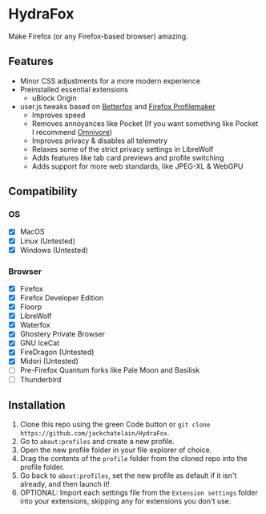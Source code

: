 # HydraFox

Make Firefox (or any Firefox-based browser) amazing.

## Features

- Minor CSS adjustments for a more modern experience
- Preinstalled essential extensions
  - uBlock Origin
- user.js tweaks based on [Betterfox](https://github.com/yokoffing/Betterfox) and [Firefox Profilemaker](https://ffprofile.com)
  - Improves speed
  - Removes annoyances like Pocket (If you want something like Pocket I recommend [Omnivore](https://omnivore.app/))
  - Improves privacy & disables all telemetry
  - Relaxes some of the strict privacy settings in LibreWolf
  - Adds features like tab card previews and profile switching
  - Adds support for more web standards, like JPEG-XL & WebGPU

## Compatibility

### OS

- [X] MacOS
- [X] Linux (Untested)
- [X] Windows (Untested)

### Browser

- [X] Firefox
- [X] Firefox Developer Edition
- [X] Floorp
- [X] LibreWolf
- [X] Waterfox
- [X] Ghostery Private Browser
- [X] GNU IceCat
- [X] FireDragon (Untested)
- [X] Midori (Untested)
- [ ] Pre-Firefox Quantum forks like Pale Moon and Basilisk
- [ ] Thunderbird

## Installation

1. Clone this repo using the green Code button or `git clone https://github.com/jackchatelain/HydraFox`.
2. Go to `about:profiles` and create a new profile.
3. Open the new profile folder in your file explorer of choice.
4. Drag the contents of the `profile` folder from the cloned repo into the profile folder.
5. Go back to `about:profiles`, set the new profile as default if it isn't already, and then launch it!
6. OPTIONAL: Import each settings file from the `Extension settings` folder into your extensions, skipping any for extensions you don't use.
